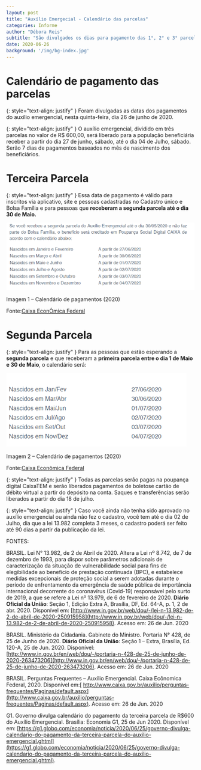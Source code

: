 ```yaml
---
layout: post
title: "Auxílio Emergecial - Calendário das parcelas"
categories: Informe
author: "Débora Reis"
subtitle: "São divulgados os dias para pagamento das 1°, 2° e 3° parcelas do Auxílio Emergencial"
date: 2020-06-26
background: '/img/bg-index.jpg'
---
```


# Calendário de pagamento das parcelas

{: style="text-align: justify" }
Foram divulgadas as datas dos pagamentos do auxílio emergencial, nesta quinta-feira, dia 26 de junho de 2020. 

{: style="text-align: justify" }
O auxílio emergencial, dividido em três parcelas no valor de R$ 600,00, será liberado para a população beneficiária receber a partir do dia 27 de junho, sábado, até o dia 04 de Julho, sábado. Serão 7 dias de pagamentos baseados no mês de nascimento dos beneficiários.

# Terceira Parcela
{: style="text-align: justify" }
Essa data de pagamento é válido para inscritos via aplicativo, site e pessoas cadastradas no Cadastro único e Bolsa Família e para pessoas que **receberam a segunda parcela até o dia 30 de Maio.**

![TerceiraParcela](/img/posts/Pagamento3parcela.png "Calendário Terceira Parcela")

Imagem 1 – Calendário de pagamentos (2020)

Fonte:[Caixa EconÔmica Federal](http://www.caixa.gov.br/auxilio/PAGINAS/DEFAULT2.ASPX)

# Segunda Parcela
{: style="text-align: justify" }
Para as pessoas que estão esperando a **segunda parcela** e que receberam a **primeira parcela entre o dia 1 de Maio e 30 de Maio**, o calendário será: 

![SegundaParcela](/img/posts/Pagamento2parcela.png "Calendário Segunda Parcela")

Imagem 2 – Calendário de pagamentos (2020)

Fonte:[Caixa Econômica Federal](http://www.caixa.gov.br/auxilio/PAGINAS/DEFAULT2.ASPX) 

{: style="text-align: justify" }
Todas as parcelas serão pagas na poupança digital CaixaTEM e serão liberados pagamentos de boletose cartão de débito virtual a partir do depósito na conta. Saques e transferências serão liberados a partir do dia 18 de julho. 

{: style="text-align: justify" }
Caso você ainda não tenha sido aprovado no auxílio emergencial ou ainda não fez o cadastro, você tem até o dia 02 de Julho, dia que a lei 13.982 completa 3 meses, o cadastro poderá ser feito até 90 dias a partir da publicação da lei. 

FONTES:

BRASIL. Lei N° 13.982, de 2 de Abril de 2020. Altera a Lei nº 8.742, de 7 de dezembro de 1993, para dispor sobre parâmetros adicionais de caracterização da situação de vulnerabilidade social para fins de elegibilidade ao benefício de prestação continuada (BPC), e estabelece medidas excepcionais de proteção social a serem adotadas durante o período de enfrentamento da emergência de saúde pública de importância internacional decorrente do coronavírus (Covid-19) responsável pelo surto de 2019, a que se refere a Lei nº 13.979, de 6 de fevereiro de 2020. **Diário Oficial da União**: Seção 1, Edição Extra A, Brasília, DF, Ed. 64-A, p. 1, 2 de abr. 2020. Disponível em: [http://www.in.gov.br/web/dou/-/lei-n-13.982-de-2-de-abril-de-2020-250915958](http://www.in.gov.br/web/dou/-/lei-n-13.982-de-2-de-abril-de-2020-250915958). Acesso em: 26 de Jun. 2020

BRASIL. Ministério da Cidadania. Gabinete do Ministro. Portaria N° 428, de 25 de Junho de 2020. **Diário Oficial da União**: Seção 1 – Extra, Brasília, Ed. 120-A, 25 de Jun. 2020. Disponível: [http://www.in.gov.br/en/web/dou/-/portaria-n-428-de-25-de-junho-de-2020-263473206](http://www.in.gov.br/en/web/dou/-/portaria-n-428-de-25-de-junho-de-2020-263473206). Acesso em: 26 de Jun. 2020

BRASIL. Perguntas Frequentes – Auxílio Emergencial. Caixa Ecônomica Federal, 2020. Disponível em:[ http://www.caixa.gov.br/auxilio/perguntas-frequentes/Paginas/default.aspx](http://www.caixa.gov.br/auxilio/perguntas-frequentes/Paginas/default.aspx). Acesso em: 26 de Jun. 2020

G1. Governo divulga calendário do pagamento da terceira parcela de R$600 do Auxílio Emergencial. Brasília: Economia G1, 25 de Jun 2020. Disponível em: [https://g1.globo.com/economia/noticia/2020/06/25/governo-divulga-calendario-do-pagamento-da-terceira-parcela-do-auxilio-emergencial.ghtml](https://g1.globo.com/economia/noticia/2020/06/25/governo-divulga-calendario-do-pagamento-da-terceira-parcela-do-auxilio-emergencial.ghtml). 


